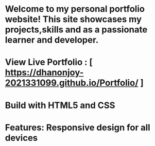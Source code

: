 # Welcome to my personal portfolio website! This site showcases my projects,skills and as a passionate learner and developer.
# View Live Portfolio : [ https://dhanonjoy-2021331099.github.io/Portfolio/ ]
# Build with HTML5 and CSS
# Features: Responsive design for all devices
